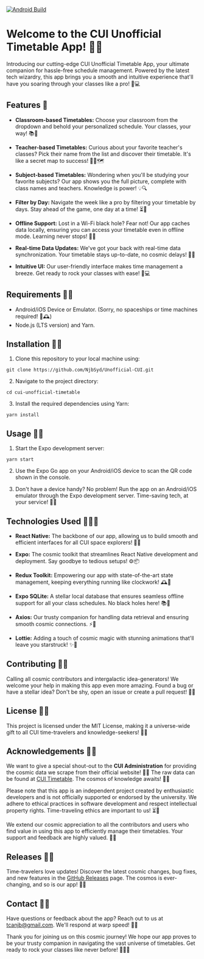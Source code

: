 [![Android Build](https://github.com/NjbSyd/Unofficial-CUI/actions/workflows/main.yml/badge.svg)](https://github.com/NjbSyd/Unofficial-CUI/actions/workflows/main.yml)
# Welcome to the CUI Unofficial Timetable App! 🚀📅

Introducing our cutting-edge CUI Unofficial Timetable App, your ultimate companion for hassle-free schedule management. Powered by the latest tech wizardry, this app brings you a smooth and intuitive experience that'll have you soaring through your classes like a pro! 🚀💻

## Features 🌟

- **Classroom-based Timetables:** Choose your classroom from the dropdown and behold your personalized schedule. Your classes, your way! 📚🚀

- **Teacher-based Timetables:** Curious about your favorite teacher's classes? Pick their name from the list and discover their timetable. It's like a secret map to success! 👨‍🏫🗺️

- **Subject-based Timetables:** Wondering when you'll be studying your favorite subjects? Our app shows you the full picture, complete with class names and teachers. Knowledge is power! 💡🔍

- **Filter by Day:** Navigate the week like a pro by filtering your timetable by days. Stay ahead of the game, one day at a time! ⏳📅

- **Offline Support:** Lost in a Wi-Fi black hole? Fear not! Our app caches data locally, ensuring you can access your timetable even in offline mode. Learning never stops! 📶🚫

- **Real-time Data Updates:** We've got your back with real-time data synchronization. Your timetable stays up-to-date, no cosmic delays! 🔄🚀

- **Intuitive UI:** Our user-friendly interface makes time management a breeze. Get ready to rock your classes with ease! 🌟💻

## Requirements 📜🚀

- Android/iOS Device or Emulator. (Sorry, no spaceships or time machines required! 🚀🕰️)
- Node.js (LTS version) and Yarn.

## Installation 🚀🔧

1. Clone this repository to your local machine using:

```
git clone https://github.com/NjbSyd/Unofficial-CUI.git
```

2. Navigate to the project directory:

```
cd cui-unofficial-timetable
```

3. Install the required dependencies using Yarn:

```
yarn install
```

## Usage 🚀🚀

1. Start the Expo development server:

```
yarn start
```

2. Use the Expo Go app on your Android/iOS device to scan the QR code shown in the console.

3. Don't have a device handy? No problem! Run the app on an Android/iOS emulator through the Expo development server. Time-saving tech, at your service! 📱💨

## Technologies Used 👩‍💻🚀

- **React Native:** The backbone of our app, allowing us to build smooth and efficient interfaces for all CUI space explorers! 🚀🌌

- **Expo:** The cosmic toolkit that streamlines React Native development and deployment. Say goodbye to tedious setups! ⚙️📦

- **Redux Toolkit:** Empowering our app with state-of-the-art state management, keeping everything running like clockwork! 🕰️💼

- **Expo SQLite:** A stellar local database that ensures seamless offline support for all your class schedules. No black holes here! 📚🌠

- **Axios:** Our trusty companion for handling data retrieval and ensuring smooth cosmic connections. ⚡️🔗

- **Lottie:** Adding a touch of cosmic magic with stunning animations that'll leave you starstruck! ✨🌟

## Contributing 🌌🌟

Calling all cosmic contributors and intergalactic idea-generators! We welcome your help in making this app even more amazing. Found a bug or have a stellar idea? Don't be shy, open an issue or create a pull request! 🌠💬

## License 📜🚀

This project is licensed under the MIT License, making it a universe-wide gift to all CUI time-travelers and knowledge-seekers! 🎁🚀

## Acknowledgements 🙏🌌

We want to give a special shout-out to the **CUI Administration** for providing the cosmic data we scrape from their official website! 🌟🌌 The raw data can be found at [CUI Timetable](https://cuonline.cuiatd.edu.pk/Timetable/Timetable.aspx). The cosmos of knowledge awaits! 🚀💡

Please note that this app is an independent project created by enthusiastic developers and is not officially supported or endorsed by the university. We adhere to ethical practices in software development and respect intellectual property rights. Time-traveling ethics are important to us! ⏳🌌

We extend our cosmic appreciation to all the contributors and users who find value in using this app to efficiently manage their timetables. Your support and feedback are highly valued. 🙌🌟

## Releases 🚀🌌

Time-travelers love updates! Discover the latest cosmic changes, bug fixes, and new features in the [GitHub Releases](https://github.com/NjbSyd/Unofficial-CUI/releases) page. The cosmos is ever-changing, and so is our app! 🌌📰

## Contact 🚀🌟

Have questions or feedback about the app? Reach out to us at [tcanjb@gmail.com](mailto:tcanjb@gmail.com). We'll respond at warp speed! 🚀📨

Thank you for joining us on this cosmic journey! We hope our app proves to be your trusty companion in navigating the vast universe of timetables. Get ready to rock your classes like never before! 🚀🌟📅
